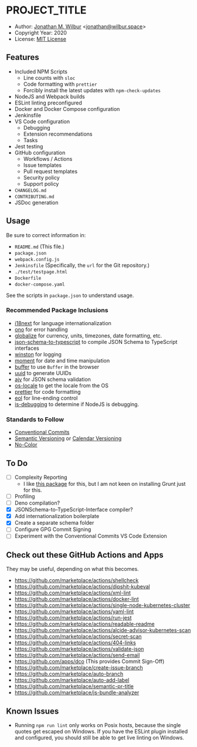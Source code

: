 # __PROJECT_TITLE__

* Author: [Jonathan M. Wilbur](https://github.com/JonathanWilbur) <[jonathan@wilbur.space](mailto:jonathan@wilbur.space)>
* Copyright Year: 2020
* License: [MIT License](https://mit-license.org/)

## Features

- Included NPM Scripts
  - Line counts with `sloc`
  - Code formatting with `prettier`
  - Forcibly install the latest updates with `npm-check-updates`
- NodeJS and Webpack builds
- ESLint linting preconfigured
- Docker and Docker Compose configuration
- Jenkinsfile
- VS Code configuration
  - Debugging
  - Extension recommendations
  - Tasks
- Jest testing
- GitHub configuration
  - Workflows / Actions
  - Issue templates
  - Pull request templates
  - Security policy
  - Support policy
- `CHANGELOG.md`
- `CONTRIBUTING.md`
- JSDoc generation

## Usage

Be sure to correct information in:

- `README.md` (This file.)
- `package.json`
- `webpack.config.js`
- `Jenkinsfile` (Specifically, the `url` for the Git repository.)
- `./test/testpage.html`
- `Dockerfile`
- `docker-compose.yaml`

See the scripts in `package.json` to understand usage.

### Recommended Package Inclusions

- [i18next](https://www.npmjs.com/package/i18next) for language internationalization
- [ono](https://www.npmjs.com/package/ono) for error handling
- [globalize](https://www.npmjs.com/package/globalize) for currency, units,
  timezones, date formatting, etc.
- [json-schema-to-typescript](https://www.npmjs.com/package/json-schema-to-typescript)
  to compile JSON Schema to TypeScript interfaces
- [winston](https://www.npmjs.com/package/winston) for logging
- [moment](https://www.npmjs.com/package/moment) for date and time manipulation
- [buffer](https://www.npmjs.com/package/buffer) to use `Buffer` in the browser
- [uuid](https://www.npmjs.com/package/uuid) to generate UUIDs
- [ajv](https://www.npmjs.com/package/ajv) for JSON schema validation
- [os-locale](https://www.npmjs.com/package/os-locale) to get the locale from the OS
- [prettier](https://www.npmjs.com/package/prettier) for code formatting
- [eol](https://www.npmjs.com/package/eol) for line-ending control
- [is-debugging](https://www.npmjs.com/package/is-debugging) to determine if NodeJS is debugging.

### Standards to Follow

- [Conventional Commits](https://www.conventionalcommits.org/en/v1.0.0/)
- [Semantic Versioning](https://semver.org/) or [Calendar Versioning](https://calver.org/)
- [No-Color](https://no-color.org/)

## To Do

- [ ] Complexity Reporting
  - I like [this package](https://www.npmjs.com/package/grunt-complexity) for
    this, but I am not keen on installing Grunt just for this.
- [ ] Profiling
- [ ] Deno compilation?
- [x] JSONSchema-to-TypeScript-Interface compiler?
- [x] Add internationalization boilerplate
- [x] Create a separate schema folder
- [ ] Configure GPG Commit Signing
- [ ] Experiment with the Conventional Commits VS Code Extension

## Check out these GitHub Actions and Apps

They may be useful, depending on what this becomes.

- https://github.com/marketplace/actions/shellcheck
- https://github.com/marketplace/actions/dipshit-kubeval
- https://github.com/marketplace/actions/xml-lint
- https://github.com/marketplace/actions/docker-lint
- https://github.com/marketplace/actions/single-node-kubernetes-cluster
- https://github.com/marketplace/actions/yaml-lint
- https://github.com/marketplace/actions/run-jest
- https://github.com/marketplace/actions/readable-readme
- https://github.com/marketplace/actions/alcide-advisor-kubernetes-scan
- https://github.com/marketplace/actions/secret-scan
- https://github.com/marketplace/actions/404-links
- https://github.com/marketplace/actions/validate-json
- https://github.com/marketplace/actions/send-email
- https://github.com/apps/dco (This provides Commit Sign-Off)
- https://github.com/marketplace/create-issue-branch
- https://github.com/marketplace/auto-branch
- https://github.com/marketplace/auto-add-label
- https://github.com/marketplace/semantic-pr-title
- https://github.com/marketplace/js-bundle-analyzer

## Known Issues

- Running `npm run lint` only works on Posix hosts, because the single quotes
  get escaped on Windows. If you have the ESLint plugin installed and
  configured, you should still be able to get live linting on Windows.
